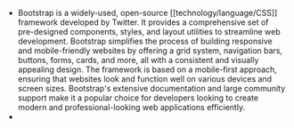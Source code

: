 - Bootstrap is a widely-used, open-source [[technology/language/CSS]] framework developed by Twitter. It provides a comprehensive set of pre-designed components, styles, and layout utilities to streamline web development. Bootstrap simplifies the process of building responsive and mobile-friendly websites by offering a grid system, navigation bars, buttons, forms, cards, and more, all with a consistent and visually appealing design. The framework is based on a mobile-first approach, ensuring that websites look and function well on various devices and screen sizes. Bootstrap's extensive documentation and large community support make it a popular choice for developers looking to create modern and professional-looking web applications efficiently.
-
